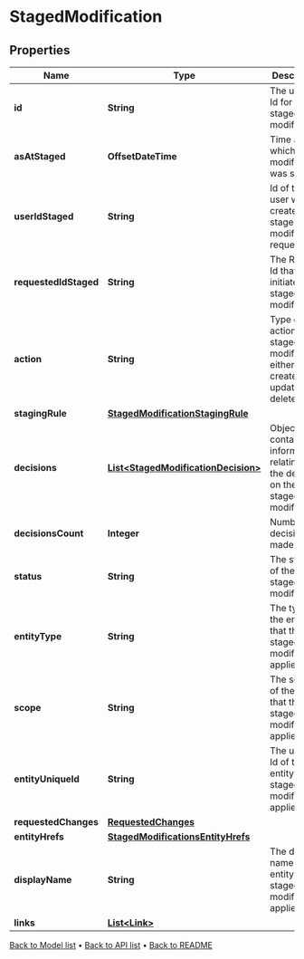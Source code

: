 

# StagedModification


## Properties

| Name | Type | Description | Notes |
|------------ | ------------- | ------------- | -------------|
|**id** | **String** | The unique Id for the staged modification |  [optional] |
|**asAtStaged** | **OffsetDateTime** | Time at which the modification was staged. |  [optional] |
|**userIdStaged** | **String** | Id of the user who created the stage modification request. |  [optional] |
|**requestedIdStaged** | **String** | The Request Id that initiated this staged modification. |  [optional] |
|**action** | **String** | Type of action of the staged modification, either create, update or delete. |  [optional] |
|**stagingRule** | [**StagedModificationStagingRule**](StagedModificationStagingRule.md) |  |  [optional] |
|**decisions** | [**List&lt;StagedModificationDecision&gt;**](StagedModificationDecision.md) | Object containing information relating to the decision on the staged modification. |  [optional] |
|**decisionsCount** | **Integer** | Number of decisions made. |  [optional] |
|**status** | **String** | The status of the staged modification. |  [optional] |
|**entityType** | **String** | The type of the entity that the staged modification applies to. |  [optional] |
|**scope** | **String** | The scope of the entity that this staged modification applies to. |  [optional] |
|**entityUniqueId** | **String** | The unique Id of the entity the staged modification applies to. |  [optional] |
|**requestedChanges** | [**RequestedChanges**](RequestedChanges.md) |  |  [optional] |
|**entityHrefs** | [**StagedModificationsEntityHrefs**](StagedModificationsEntityHrefs.md) |  |  [optional] |
|**displayName** | **String** | The display name of the entity the staged modification applies to. |  [optional] |
|**links** | [**List&lt;Link&gt;**](Link.md) |  |  [optional] |



[Back to Model list](../README.md#documentation-for-models) &#8226; [Back to API list](../README.md#documentation-for-api-endpoints) &#8226; [Back to README](../README.md)


